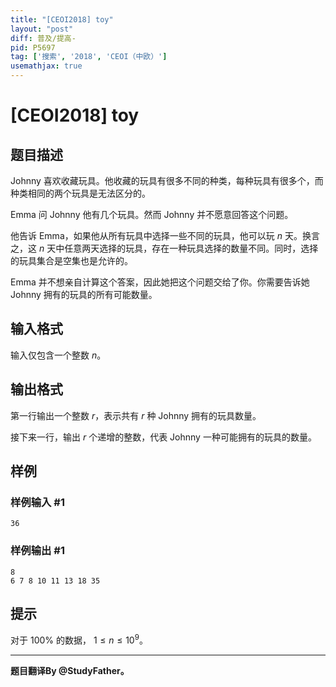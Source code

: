 ```yaml
---
title: "[CEOI2018] toy"
layout: "post"
diff: 普及/提高-
pid: P5697
tag: ['搜索', '2018', 'CEOI（中欧）']
usemathjax: true
---
```


# [CEOI2018] toy
## 题目描述

Johnny 喜欢收藏玩具。他收藏的玩具有很多不同的种类，每种玩具有很多个，而种类相同的两个玩具是无法区分的。

Emma 问 Johnny 他有几个玩具。然而 Johnny 并不愿意回答这个问题。

他告诉 Emma，如果他从所有玩具中选择一些不同的玩具，他可以玩 $n$ 天。换言之，这 $n$ 天中任意两天选择的玩具，存在一种玩具选择的数量不同。同时，选择的玩具集合是空集也是允许的。

Emma 并不想亲自计算这个答案，因此她把这个问题交给了你。你需要告诉她 Johnny 拥有的玩具的所有可能数量。

## 输入格式

输入仅包含一个整数 $n$。
## 输出格式

第一行输出一个整数 $r$，表示共有 $r$ 种 Johnny 拥有的玩具数量。

接下来一行，输出 $r$ 个递增的整数，代表 Johnny 一种可能拥有的玩具的数量。
## 样例

### 样例输入 #1
```
36
```
### 样例输出 #1
```
8
6 7 8 10 11 13 18 35
```
## 提示

对于 $100\%$ 的数据， $1\le n\le 10^9$。

-----

**题目翻译By @StudyFather。**
